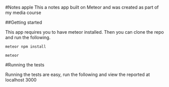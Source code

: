 #Notes apple
This a notes app built on Meteor and was created as part of my media course

##Getting started

This app requires you to have meteor installed. Then you can clone the repo and run the following.

```
meteor npm install
```

```
meteor
```

#Running the tests

Running the tests are easy, run the following and view the reported at localhost 3000
